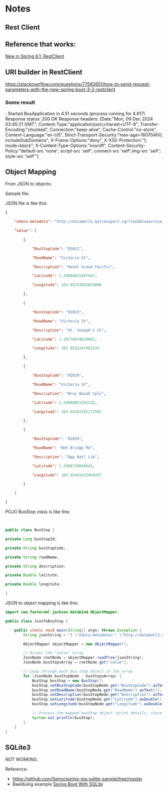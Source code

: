 # Notes

## Rest Client

## Reference that works:

[New in Spring 6.1: RestClient](https://spring.io/blog/2023/07/13/new-in-spring-6-1-restclient)

## URI builder in RestClient

https://stackoverflow.com/questions/77592651/how-to-send-request-parameters-with-the-new-spring-boot-3-2-restclient

### Some result

   : Started BusApplication in 4.51 seconds (process running for 4.917)
Response status: 200 OK
Response headers: [Date:"Mon, 09 Dec 2024 03:45:21 GMT", Content-Type:"application/json;charset=UTF-8", Transfer-Encoding:"chunked", Connection:"keep-alive", Cache-Control:"no-store", Content-Language:"en-US", Strict-Transport-Security:"max-age=16070400; includeSubDomains", X-Frame-Options:"deny", X-XSS-Protection:"1; mode=block", X-Content-Type-Options:"nosniff", Content-Security-Policy:"default-src 'none'; script-src 'self'; connect-src 'self';img-src 'self'; style-src 'self'"]


## Object Mapping

From JSON to objects:

Sample file:

JSON file is like this:

```JSON
{

    "odata.metadata": "http://datamall2.mytransport.sg/ltaodataservice/$metadata#BusStops",

    "value": [

        {

            "BusStopCode": "01012",

            "RoadName": "Victoria St",

            "Description": "Hotel Grand Pacific",

            "Latitude": 1.29684825487647,

            "Longitude": 103.85253591654006

        },

        {

            "BusStopCode": "01013",

            "RoadName": "Victoria St",

            "Description": "St. Joseph's Ch",

            "Latitude": 1.29770970610083,

            "Longitude": 103.8532247463225

        },

        {

            "BusStopCode": "01019",

            "RoadName": "Victoria St",

            "Description": "Bras Basah Cplx",

            "Latitude": 1.29698951191332,

            "Longitude": 103.85302201172507

        },

        {

            "BusStopCode": "01029",

            "RoadName": "Nth Bridge Rd",

            "Description": "Opp Natl Lib",

            "Latitude": 1.2966729849642,

            "Longitude": 103.85441422464267

        }

    ]

}
```

POJO BusStop class is like this:

```Java
 

public class BusStop {

private Long busStopId;

private String busStopCode;

private String roadName;

private String description;

private Double latitute;

private Double longitute;

}
```

JSON to object mapping is like this:


```Java
import com.fasterxml.jackson.databind.ObjectMapper;

public class JsonToBusStop {

    public static void main(String[] args) throws Exception {
        String jsonString = "{ \"odata.metadata\": \"http://datamall2.mytransport.sg/ltaodataservice/$metadata#BusStops\", \"value\": [ { \"BusStopCode\": \"01012\", \"RoadName\": \"Victoria St\", \"Description\": \"Hotel Grand Pacific\", \"Latitude\": 1.29684825487647, \"Longitude\": 103.85253591654006 }, { \"BusStopCode\": \"01013\", \"RoadName\": \"Victoria St\", \"Description\": \"St. Joseph's Ch\", \"Latitude\": 1.29770970610083, \"Longitude\": 103.8532247463225 }, { \"BusStopCode\": \"01019\", \"RoadName\": \"Victoria St\", \"Description\": \"Bras Basah Cplx\", \"Latitude\": 1.29698951191332, \"Longitude\": 103.85302201172507 }, { \"BusStopCode\": \"01029\", \"RoadName\": \"Nth Bridge Rd\", \"Description\": \"Opp Natl Lib\", \"Latitude\": 1.2966729849642, \"Longitude\": 103.85441422464267 } ] }";

        ObjectMapper objectMapper = new ObjectMapper();

        // Access the "value" array
        JsonNode rootNode = objectMapper.readTree(jsonString);
        JsonNode busStopsArray = rootNode.get("value");

        // Loop through each bus stop object in the array
        for (JsonNode busStopNode : busStopsArray) {
            BusStop busStop = new BusStop();
            busStop.setBusStopCode(busStopNode.get("BusStopCode").asText());
            busStop.setRoadName(busStopNode.get("RoadName").asText());
            busStop.setDescription(busStopNode.get("Description").asText());
            busStop.setLatitude(busStopNode.get("Latitude").asDouble());
            busStop.setLongitude(busStopNode.get("Longitude").asDouble());

            // Process the mapped busStop object (print details, store in database, etc.)
            System.out.println(busStop);
        }
    }
}
```

## SQLite3 

NOT WORKING.

Reference:

- https://github.com/Semo/spring-jpa-sqlite-sample/tree/master
- Baelduing example [Spring Boot With SQLite](https://www.baeldung.com/spring-boot-sqlite)
 
